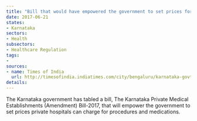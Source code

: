 ```yaml
---
title: "Bill that would have empowered the government to set prices for private hospitals has been tabled"
date: 2017-06-21
states:
- Karnataka
sectors:
- Health
subsectors:
- Healthcare Regulation
tags:
- 
sources:
- name: Times of India
  url: http://timesofindia.indiatimes.com/city/bengaluru/karnataka-govt-to-determine-cost-of-treatment-in-private-hospitals/articleshow/59131760.cms
details:
---
```


The Karnataka government has tabled a bill, The Karnataka Private Medical Establishments (Amendment) Bill-2017, that will empower the government to set prices private hospitals can charge for procedures and medications.
